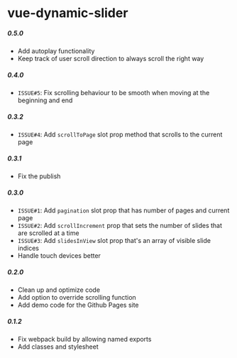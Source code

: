 # vue-dynamic-slider

##### 0.5.0
  - Add autoplay functionality
  - Keep track of user scroll direction to always scroll the right way

##### 0.4.0
  - `ISSUE#5`: Fix scrolling behaviour to be smooth when moving at the beginning and end

##### 0.3.2
  - `ISSUE#4`: Add `scrollToPage` slot prop method that scrolls to the current page

##### 0.3.1
  - Fix the publish

##### 0.3.0
  - `ISSUE#1`: Add `pagination` slot prop that has number of pages and current page
  - `ISSUE#2`: Add `scrollIncrement` prop that sets the number of slides that are scrolled at a time
  - `ISSUE#3`: Add `slidesInView` slot prop that's an array of visible slide indices
  - Handle touch devices better

##### 0.2.0
  - Clean up and optimize code
  - Add option to override scrolling function
  - Add demo code for the Github Pages site

##### 0.1.2
  - Fix webpack build by allowing named exports
  - Add classes and stylesheet